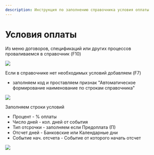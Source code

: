 ```yaml
---
description: Инструкция по заполнению справочника условия оплаты
---
```


# Условия оплаты

Из меню договоров, спецификаций или других процессов проваливаемся в справочник (F10)

![](<../../.gitbook/assets/image (528).png>)

Если в справочнике нет необходимых условий добавляем (F7)

* заполняем код и проставляем признак "Автоматическое формирование наименование по строкам справочника"

![](<../../.gitbook/assets/image (983).png>)

Заполняем строки условий

* Процент - % оплаты
* Число дней - кол. дней от события
* Тип отсрочки - заполняем если Предоплата (П)
* Отсчет дней - Банковские или Календарные дни
* Событие нач. отсчета - Событие от которого начать отсчет

![](<../../.gitbook/assets/image (482).png>)
